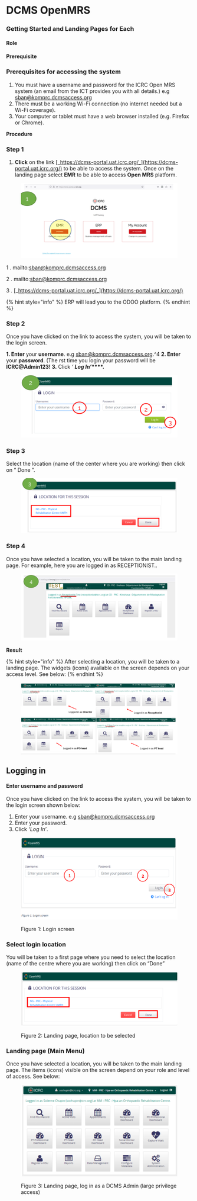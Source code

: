 # DCMS OpenMRS

### Getting Started and Landing Pages for Each

#### Role

#### Prerequisite

### **Prerequisites for accessing the system**

1. You must have a username and password for the ICRC Open MRS system (an email from the ICT provides you with all details.) e.g sban@komprc.dcmsaccess.org
2. There must be a working Wi-Fi connection (no internet needed but a Wi-Fi coverage).
3. Your computer or tablet must have a web browser installed (e.g. Firefox or Chrome).

**Procedure**

### Step 1

1. **Click** on the link [_https://dcms-portal.uat.icrc.org/_](https://dcms-portal.uat.icrc.org/) to be able to access the system. Once on the landing page select **EMR** to be able to access **Open MRS** platform.

<figure><img src="../../.gitbook/assets/image (88).png" alt=""><figcaption></figcaption></figure>

1 . mailto:sban@komprc.dcmsaccess.org&#x20;

2 . mailto:sban@komprc.dcmsaccess.org&#x20;

3 . [_https://dcms-portal.uat.icrc.org/_](https://dcms-portal.uat.icrc.org/)

{% hint style="info" %}
ERP will lead you to the ODOO platform.
{% endhint %}

### Step 2&#x20;

Once you have clicked on the link to access the system, you will be taken to the login screen.

**1. Enter** your **username**. e.g sban@komprc.dcmsaccess.org.^4 **2. Enter** your **password**. (The rst time you login your password will be **ICRC@Admin123! 3.** Click _‘_ _**Log In’**_**\*\*\*\*.**

<figure><img src="../../.gitbook/assets/image (89).png" alt=""><figcaption></figcaption></figure>

### Step 3&#x20;

Select the location (name of the center where you are working) then click on “ Done ”.

<figure><img src="../../.gitbook/assets/image (90).png" alt=""><figcaption></figcaption></figure>

### Step 4

Once you have selected a location, you will be taken to the main landing page. For example, here you are logged in as RECEPTIONIST..

<figure><img src="../../.gitbook/assets/image (91).png" alt=""><figcaption></figcaption></figure>

**Result**

{% hint style="info" %}
After selecting a location, you will be taken to a landing page. The widgets (icons) available on the screen depends on your access level. See below:
{% endhint %}

<figure><img src="../../.gitbook/assets/image (92).png" alt=""><figcaption></figcaption></figure>

## Logging in

#### Enter username and password

Once you have clicked on the link to access the system, you will be taken to the login screen shown below:

1. Enter your username. e.g sban@komprc.dcmsaccess.org
2. Enter your password.
3. Click _‘Log In’_.

<figure><img src="../../.gitbook/assets/image (7) (1) (1) (1) (1).png" alt=""><figcaption><p>Figure 1: Login screen</p></figcaption></figure>

### Select login location

You will be taken to a first page where you need to select the location (name of the centre where you are working) then click on “Done”

<figure><img src="../../.gitbook/assets/image (8) (1) (1) (1) (1).png" alt=""><figcaption><p>Figure 2: Landing page, location to be selected</p></figcaption></figure>

### Landing page (Main Menu)

Once you have selected a location, you will be taken to the main landing page. The items (icons) visible on the screen depend on your role and level of access. See below:

<figure><img src="../../.gitbook/assets/image (9) (1) (1) (1) (1).png" alt=""><figcaption><p>Figure 3: Landing page, log in as a DCMS Admin (large privilege access)</p></figcaption></figure>

